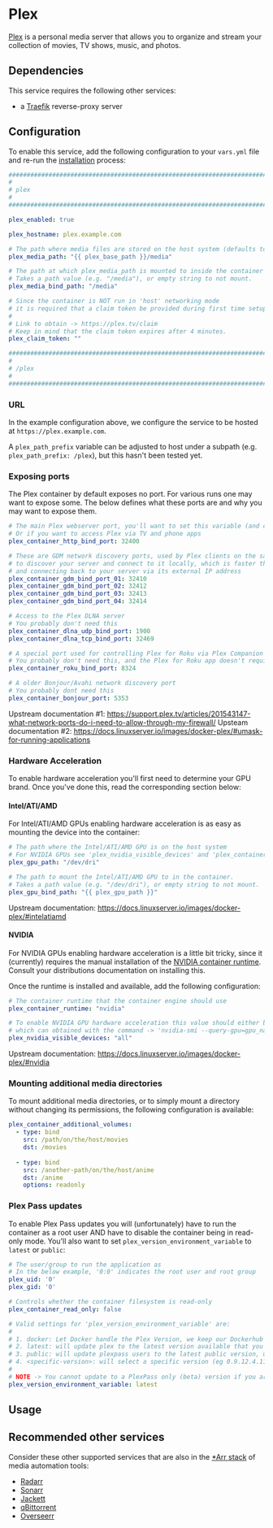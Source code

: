 # Plex

[Plex](https://www.plex.tv/) is a personal media server that allows you to organize and stream your collection of movies, TV shows, music, and photos.

## Dependencies

This service requires the following other services:

- a [Traefik](traefik.md) reverse-proxy server

## Configuration

To enable this service, add the following configuration to your `vars.yml` file and re-run the [installation](../installing.md) process:

```yaml
########################################################################
#                                                                      #
# plex                                                                 #
#                                                                      #
########################################################################

plex_enabled: true

plex_hostname: plex.example.com

# The path where media files are stored on the host system (defaults to /mash/plex/media)
plex_media_path: "{{ plex_base_path }}/media"

# The path at which plex_media_path is mounted to inside the container
# Takes a path value (e.g. "/media"), or empty string to not mount.
plex_media_bind_path: "/media"

# Since the container is NOT run in 'host' networking mode
# it is required that a claim token be provided during first time setup
#
# Link to obtain -> https://plex.tv/claim
# Keep in mind that the claim token expires after 4 minutes.
plex_claim_token: ""

########################################################################
#                                                                      #
# /plex                                                                #
#                                                                      #
########################################################################
```

### URL

In the example configuration above, we configure the service to be hosted at `https://plex.example.com`.

A `plex_path_prefix` variable can be adjusted to host under a subpath (e.g. `plex_path_prefix: /plex`), but this hasn't been tested yet.

### Exposing ports 

The Plex container by default exposes no port. For various runs one may want to expose some. The below defines what these ports are and why you may want to expose them.

```yaml
# The main Plex webserver port, you'll want to set this variable (and configure port-forwarding in your router) if you want to access Plex from https://app.plex.tv
# Or if you want to access Plex via TV and phone apps
plex_container_http_bind_port: 32400

# These are GDM network discovery ports, used by Plex clients on the same network 
# to discover your server and connect to it locally, which is faster than reaching out to https://app.plex.tv
# and connecting back to your server via its external IP address
plex_container_gdm_bind_port_01: 32410
plex_container_gdm_bind_port_02: 32412
plex_container_gdm_bind_port_03: 32413
plex_container_gdm_bind_port_04: 32414

# Access to the Plex DLNA server
# You probably don't need this
plex_container_dlna_udp_bind_port: 1900
plex_container_dlna_tcp_bind_port: 32469

# A special port used for controlling Plex for Roku via Plex Companion
# You probably don't need this, and the Plex for Roku app doesn't require it
plex_container_roku_bind_port: 8324

# A older Bonjour/Avahi network discovery port
# You probably dont need this
plex_container_bonjour_port: 5353
```
Upstream documentation #1: https://support.plex.tv/articles/201543147-what-network-ports-do-i-need-to-allow-through-my-firewall/
Upsteam documentation #2: https://docs.linuxserver.io/images/docker-plex/#umask-for-running-applications

### Hardware Acceleration

To enable hardware acceleration you'll first need to determine your GPU brand. Once you've done this, read the corresponding section below:

#### Intel/ATI/AMD

For Intel/ATI/AMD GPUs enabling hardware acceleration is as easy as mounting the device into the container:

```yaml
# The path where the Intel/ATI/AMD GPU is on the host system
# For NVIDIA GPUs see 'plex_nvidia_visible_devices' and 'plex_container_runtime'
plex_gpu_path: "/dev/dri"

# The path to mount the Intel/ATI/AMD GPU to in the container.
# Takes a path value (e.g. "/dev/dri"), or empty string to not mount.
plex_gpu_bind_path: "{{ plex_gpu_path }}"
```

Upstream documentation: https://docs.linuxserver.io/images/docker-plex/#intelatiamd

#### NVIDIA

For NVIDIA GPUs enabling hardware acceleration is a little bit tricky, since it (currently) requires the manual installation of the [NVIDIA container runtime](https://github.com/NVIDIA/nvidia-container-toolkit). Consult your distributions documentation on installing this.

Once the runtime is installed and available, add the following configuration:

```yaml
# The container runtime that the container engine should use
plex_container_runtime: "nvidia"

# To enable NVIDIA GPU hardware acceleration this value should either be 'all' or the UUID value of the GPU
# which can obtained with the command -> 'nvidia-smi --query-gpu=gpu_name,gpu_uuid --format=csv'
plex_nvidia_visible_devices: "all"
```

Upstream documentation: https://docs.linuxserver.io/images/docker-plex/#nvidia

### Mounting additional media directories

To mount additional media directories, or to simply mount a directory without changing its permissions, the following configuration is available:

```yaml
plex_container_additional_volumes:
  - type: bind
    src: /path/on/the/host/movies
    dst: /movies
    
  - type: bind
    src: /another-path/on/the/host/anime
    dst: /anime
    options: readonly
```

### Plex Pass updates

To enable Plex Pass updates you will (unfortunately) have to run the container as a root user AND have to disable the container being in read-only mode. You'll also want to set `plex_version_environment_variable` to `latest` or `public`:

```yaml
# The user/group to run the application as
# In the below example, '0:0' indicates the root user and root group
plex_uid: '0'
plex_gid: '0'

# Controls whether the container filesystem is read-only
plex_container_read_only: false

# Valid settings for 'plex_version_environment_variable' are:
#
# 1. docker: Let Docker handle the Plex Version, we keep our Dockerhub Endpoint up to date with the latest public builds.
# 2. latest: will update plex to the latest version available that you are entitled to.
# 3. public: will update plexpass users to the latest public version, useful for plexpass users that don't want to be on the bleeding edge but still want the latest public updates.
# 4. <specific-version>: will select a specific version (eg 0.9.12.4.1192-9a47d21) of plex to install, note you cannot use this to access plexpass versions if you do not have plexpass.
#
# NOTE -> You cannot update to a PlexPass only (beta) version if you are not logged in with a PlexPass account
plex_version_environment_variable: latest
``` 

## Usage

## Recommended other services

Consider these other supported services that are also in the [*Arr stack](https://wiki.servarr.com/) of media automation tools:

- [Radarr](radarr.md)
- [Sonarr](sonarr.md)
- [Jackett](jackett.md)
- [qBittorrent](qbittorrent.md)
- [Overseerr](overseerr.md)
